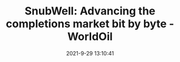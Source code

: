 ---
"title": "SnubWell: Advancing the completions market bit by byte - WorldOil"
"date": "2021-9-29 13:10:41"
"feed_name": "GOOGLENEWSDRILLING"
"feed_website": "https://news.google.com/search?q=drilling%2Bincident&hl=en-US&gl=US&ceid=US:en"
"feed_rss": "https://news.google.com/rss/search?q=drilling%2Bincident&hl=en-US&gl=US&ceid=US:en"
"link": "https://www.worldoil.com/magazine/2021/september-2021/special-focus/snubwell-advancing-the-completions-market-bit-by-byte"
"source": "{'href': 'https://www.worldoil.com', 'title': 'WorldOil'}"
"file": "_posts/2021-1-1-d0d9a2528e03db713f1df1f5fecf8252ff0cb42d.md"
"accident": "0"
"drilling": "0"
"dead": "0"
"injured": "0"
"arrested": "0"
"place": "unknown place"
"where": "unknown site"
"causes": "unknown"
"place_uri": "unknown place"
---